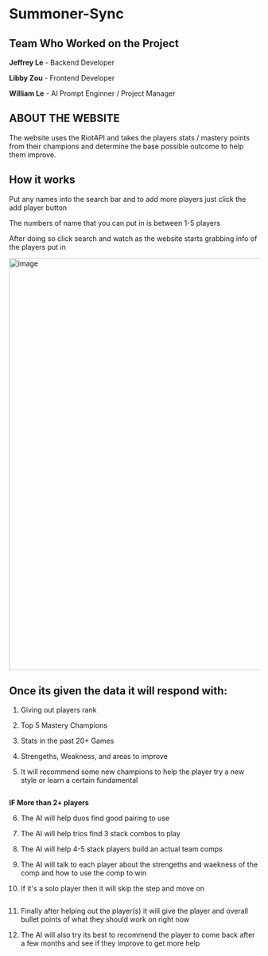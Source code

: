 # Summoner-Sync

## Team Who Worked on the Project
**Jeffrey Le** - Backend Developer

**Libby Zou**  - Frontend Developer

**William Le** - AI Prompt Enginner / Project Manager

## ABOUT THE WEBSITE
The website uses the RiotAPI and takes the players stats / mastery points from their champions and determine the base possible outcome to help them improve.

## How it works
Put any names into the search bar and to add more players just click the add player button

The numbers of name that you can put in is between 1-5 players

After doing so click search and watch as the website starts grabbing info of the players put in

<img width="1248" height="826" alt="image" src="https://github.com/user-attachments/assets/eb6f322b-ca53-4958-a4de-61cbb58c5bed" />

## Once its given the data it will respond with:

1. Giving out players rank

2. Top 5 Mastery Champions

3. Stats in the past 20+ Games

4. Strengeths, Weakness, and areas to improve

5. It will recommend some new champions to help the player try a new style or learn a certain fundamental

<img put image of the cards here>

**IF More than 2+ players** 

6. The AI will help duos find good pairing to use

7. The AI will help trios find 3 stack combos to play

8. The AI will help 4-5 stack players build an actual team comps 

9. The AI will talk to each player about the strengeths and waekness of the comp and how to use the comp to win

10. If it's a solo player then it will skip the step and move on

<img put the image of the AI prompts or textbox with the info here>

11. Finally after helping out the player(s) it will give the player and overall bullet points of what they should work on right now

12. The AI will also try its best to recommend the player to come back after a few months and see if they improve to get more help

